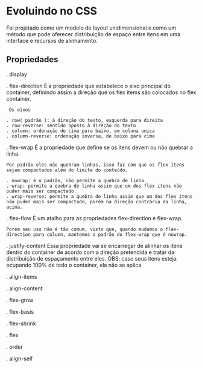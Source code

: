 # Evoluindo no CSS

Foi projetado como um modelo de layout unidimensional e como um método que pode oferecer distribuição de espaço entre itens em uma 
interface e recursos de alinhamento. 

## Propriedades 
. display

. flex-direction
	 É a propriedade que estabelece o eixo principal do container, definindo assim a direção que os flex items são colocados no flex container. 

	 Os eixos

	. row( padrão ): à direção do texto, esquerda para direita 
	. row-reverse: sentido oposto à direção do texto
	. column: ordenação de cima para baixo, em coluna unica
	. column-reverse: ordenação inversa, de baixo para cima 

. flex-wrap
	É a propriedade que define se os itens devem ou não quebrar a linha. 

	Por padrão eles não quebram linhas, isso faz com que os flex itens sejam compactados além do limite do conteúdo.
	
	. nowrap: é o padrão, não permite a quebra de linha. 
	. wrap: permite a quebra de linha assim que um dos flex itens não puder mais ser compactado.	
	. wrap-reverse: permite a quebra de linha assim que um dos flex itens não puder mais ser compactado, porém na direção contrária da linha, acima. 


. flex-flow
	É um atalho para as propriedades flex-direction e flex-wrap. 

	Porém seu uso não é tão comum, visto que, quando mudamos o flex-direction para column, mantemos o padrão do flex-wrap que é nowrap. 


. justify-content
	Essa propriedade vai se encarregar de alinhar os itens dentro do container de acordo com a direção pretendida e tratar da distribuição 
	de espaçamento entre eles. 
	OBS: caso seus itens esteja ocupando 100% de todo o container, ela não se aplica

. align-items

. align-content

. flex-grow

. flex-basis

. flex-shrink

. flex

. order

. align-self


